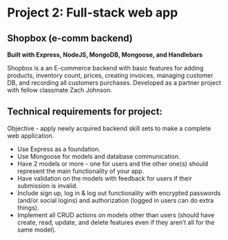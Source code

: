 # Project 2: Full-stack web app  

## Shopbox (e-comm backend)

**Built with Express, NodeJS, MongoDB, Mongoose, and Handlebars**

Shopbox is a an E-commerce backend with basic features for adding products, inventory count, prices, creating invoices, managing customer DB, and recording all customers purchases. Developed as a partner project with fellow classmate Zach Johnson.


## Technical requirements for project:  

Objective - apply newly acquired backend skill sets to make a complete web application.

* Use Express as a foundation.
* Use Mongoose for models and database communication.
* Have 2 models or more - one for users and the other one(s) should represent the main functionality of your app.
* Have validation on the models with feedback for users if their submission is invalid.
* Include sign up, log in & log out functionality with encrypted passwords (and/or social logins) and authorization (logged in users can do extra things).
* Implement all CRUD actions on models other than users (should have create, read, update, and delete features even if they aren’t all for the same model).